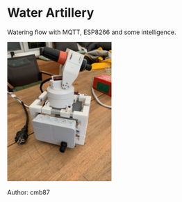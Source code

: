 # Water Artillery

Watering flow with MQTT, ESP8266 and some intelligence.

![alt text](./pics/image0.jpeg)


Author: cmb87